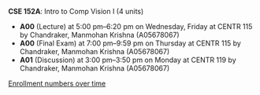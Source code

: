 **CSE 152A**: Intro to Comp Vision I (4 units)

- **A00** (Lecture) at 5:00 pm–6:20 pm on Wednesday, Friday at CENTR 115 by Chandraker, Manmohan Krishna (A05678067)
- **A00** (Final Exam) at 7:00 pm–9:59 pm on Thursday at CENTR 115 by Chandraker, Manmohan Krishna (A05678067)
- **A01** (Discussion) at 3:00 pm–3:50 pm on Monday at CENTR 119 by Chandraker, Manmohan Krishna (A05678067)

[Enrollment numbers over time](./CSE152A.tsv)
